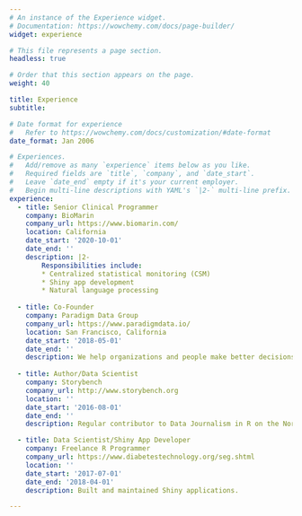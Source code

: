 ```yaml
---
# An instance of the Experience widget.
# Documentation: https://wowchemy.com/docs/page-builder/
widget: experience

# This file represents a page section.
headless: true

# Order that this section appears on the page.
weight: 40

title: Experience
subtitle:

# Date format for experience
#   Refer to https://wowchemy.com/docs/customization/#date-format
date_format: Jan 2006

# Experiences.
#   Add/remove as many `experience` items below as you like.
#   Required fields are `title`, `company`, and `date_start`.
#   Leave `date_end` empty if it's your current employer.
#   Begin multi-line descriptions with YAML's `|2-` multi-line prefix.
experience:
  - title: Senior Clinical Programmer
    company: BioMarin
    company_url: https://www.biomarin.com/
    location: California
    date_start: '2020-10-01'
    date_end: ''
    description: |2-
        Responsibilities include:
        * Centralized statistical monitoring (CSM)
        * Shiny app development 
        * Natural language processing
        
  - title: Co-Founder
    company: Paradigm Data Group
    company_url: https://www.paradigmdata.io/
    location: San Francisco, California
    date_start: '2018-05-01'
    date_end: ''
    description: We help organizations and people make better decisions by increasing their ability to tell stories with data and create evidence-based solutions to business problems.
    
  - title: Author/Data Scientist 
    company: Storybench
    company_url: http://www.storybench.org
    location: ''
    date_start: '2016-08-01'
    date_end: ''
    description: Regular contributor to Data Journalism in R on the Northeastern University School of Journalism blog/website.

  - title: Data Scientist/Shiny App Developer
    company: Freelance R Programmer
    company_url: https://www.diabetestechnology.org/seg.shtml
    location: ''
    date_start: '2017-07-01'
    date_end: '2018-04-01'
    description: Built and maintained Shiny applications.

---
```

